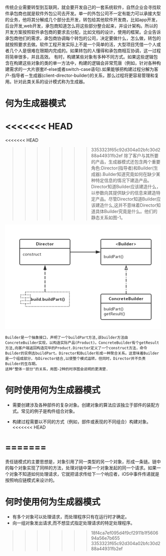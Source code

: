   传统企业需要转型到互联网，就会要开发自己的一套系统软件，自然企业会寻找软件承包商也就是软件外包公司去开发。单一的外包公司不一定有能力可以承接大型的业务，他将其分解成几个部分去开发，转包给其他软件开发商，比如app开发，后台开发,web开发，承包商知道怎么将这些部分整合起来，并设计架构。所以的开发方案按照软件承包商的要求去分配，比如文档的设计，使用的框架。企业告诉承包商他们的需求，承包商协调每个转包的公司，决定要做什么，怎么做，转包的就按照要求去做。软件工程开发实际上不是一个简单的活，大型项目凭借一个人或者几个人是很难在限期内完成的。如果转包的人懂得和承包商相互协调，这一过程将简单很多，并且高效。
    有时，构建某些对象有多种不同方式。如果这些逻辑包含在构建这些对象的类的单一方法中，构建的逻辑会非常荒唐（例如，针对各种构建需求的一大片嵌套if-else或者switch-case语句).如果能够把构建过程分解为客户-指导者－生成器(client-director-builder)的关系，那么过程将更容易管理和复用。针对此类关系的设计模式称为生成器。
 
# 何为生成器模式
<<<<<<< HEAD
=======
<<<<<<< HEAD
>>>>>>> 3353323f65c92d304a02bfc30d288a44931fb2ef
  除了客户与其所要的产品，生成器模式还包含两个重要角色:Director(指导者)和Builder(生成器).Builder知道究竟如何在缺少某种特定信息的情况下建造产品。Director知道Builder应该建造什么，以参数向其提供缺少的信息来建造特定产品。尽管Director知道Builder应该建造什么,这并不意味着Director知道具体Builder究竟是什么。他们的静态关系如图-1。

  <img src="/7-生成器模式/7-1.png"  title="builder">

    Builder是一个抽象接口，声明了一个buildPart方法,该builder方法由ConcreteBuilder实现，以构造实际产品(Product)。ConcreteBuilder有个getResult方法,向客户端返回构造完毕的Product.Director定义了一个construct方法，命令Builder的实例去buildPart。Director和Builder形成一种聚合关系。这意味着Builder是一个组成部分，与Director结合,以使整个模式运转，但同时，Director并不负责Builder的生存期。
    这种"整体－部分"的关系，用图-2种的时序图会说明的更清楚. 
  

# 何时使用何为生成器模式
* 需要创建涉及各种部件的复杂对象。创建对象的算法应该独立于部件的装配方式。常见的例子是构件组合对象。

* 构建过程需要以不同的方式（例如，部件或表现的不同组合）构建对象。
<<<<<<< HEAD

=======
=======
  责任链模式的主要思想是，对象引用了同一类型的另一个对象，形成一条链。链中的每个对象实现了同样的方法，处理对链中第一个对象发起的同一个请求。如果一个对象不知道如何处理请求，它就把请求传给下一个响应者，iOS中事件传递就是按照响应链模式来设计的。
# 何时使用何为生成器模式
* 有多个对象可以处理请求，而处理程序只有在运行时才确定。
* 向一组对象发出请求,而不想显式指定处理请求的特定处理程序。	
>>>>>>> 18f4ca7ef095d4f9cf2911b1f560694a56e7b655
>>>>>>> 3353323f65c92d304a02bfc30d288a44931fb2ef

